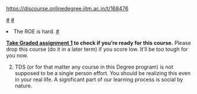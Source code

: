 https://discourse.onlinedegree.iitm.ac.in/t/168476

<a href="https://discourse.onlinedegree.iitm.ac.in/t/concerns-regarding-unfair-grading-practices-for-tds-project-2/160611/10">#</a> <a href="https://discourse.onlinedegree.iitm.ac.in/t/wrong-marks-in-project-2/160355/9">#</a></li>
<li>The ROE is hard. <a href="https://discourse.onlinedegree.iitm.ac.in/t/is-it-fair-to-consider-20-weightage-of-such-exam-which-is-impossible-to-solve-in-given-time-i-e-roe/141413/10">#</a></li>
</ul>
<p><strong><a href="https://exam.sanand.workers.dev/tds-2025-01-ga1">Take Graded assignment 1</a> to check if you’re ready for this course.</strong> Please drop this course (do it in a later term) if you score low. It’ll be too tough for you now.</p>
</blockquote>
<ol start="2">
<li>TDS (or for that matter any course in this Degree program) is not supposed to be a single person effort. You should be realizing this even in your real life. A significant part of our learning process is social by nature.